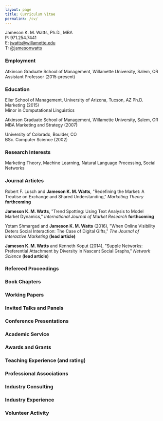 ```yaml
---
layout: page
title: Curriculum Vitae
permalink: /cv/
---
```


Jameson K. M. Watts, Ph.D., MBA<br/>
P: 971.254.7441<br/>
E: [jwatts@willamette.edu](mailto:jwatts@willamette.edu)<br/>
T: [\@jamesonwatts](https://twitter.com/jamesonwatts)

### Employment

Atkinson Graduate School of Management, Willamette University, Salem, OR<br/>
Assistant Professor (2015-present)

### Education

Eller School of Management, University of Arizona, Tucson, AZ
Ph.D. Marketing (2015)<br/>
Minor in Computational Linguistics

Atkinson Graduate School of Management, Willamette University, Salem, OR<br/>
MBA Marketing and Strategy (2007)

University of Colorado, Boulder, CO<br/>
BSc. Computer Science (2002)

### Research Interests

Marketing Theory, Machine Learning, Natural Language Processing, Social Networks

### Journal Articles

Robert F. Lusch and **Jameson K. M. Watts**, "Redefining the Market: A Treatise on Exchange and Shared Understanding," *Marketing Theory* **forthcoming**

**Jameson K. M. Watts**, "Trend Spotting: Using Text Analysis to Model Market Dynamics," *International Journal of Market Research* **forthcoming**

Yotam Shmargad and **Jameson K. M. Watts** (2016), "When Online Visibility Deters Social Interaction: The Case of Digital Gifts," *The Journal of Interactive Marketing* **(lead article)**

**Jameson K. M. Watts** and Kenneth Koput (2014), "Supple Networks: Preferential Attachment by Diversity in Nascent Social Graphs," *Network Science* **(lead article)**


### Refereed Proceedings

### Book Chapters

### Working Papers

### Invited Talks and Panels

### Conference Presentations

### Academic Service


### Awards and Grants

### Teaching Experience (and rating)

### Professional Associations

### Industry Consulting

### Industry Experience

### Volunteer Activity



### 